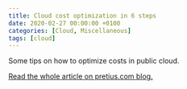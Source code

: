 ```yaml
---
title: Cloud cost optimization in 6 steps
date: 2020-02-27 00:00:00 +0100
categories: [Cloud, Miscellaneous]
tags: [cloud]
---
```

Some tips on how to optimize costs in public cloud.

<a href="https://pretius.com/cloud-cost-optimization-in-6-steps/" target="_blank">Read the whole article on pretius.com blog.</a>
